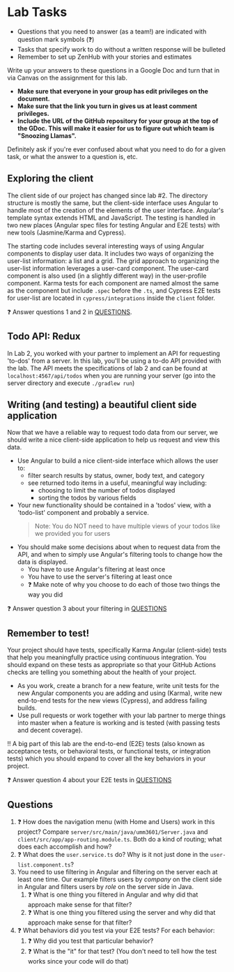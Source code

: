 # Lab Tasks

- Questions that you need to answer (as a team!) are indicated with question
  mark symbols (:question:)
- Tasks that specify work to do without a written response will be bulleted
- Remember to set up ZenHub with your stories and estimates

Write up your answers to these questions in a Google Doc and turn that in via
Canvas on the assignment for this lab.

- **Make sure that everyone in your group has edit privileges on the document.**
- **Make sure that the link you turn in gives us at least comment privileges.**
- **Include the URL of the GitHub repository for your group at the top of the GDoc. This will make it easier for us to figure out which team is "Snoozing Llamas".**

Definitely ask if you're ever confused about what you need to do for a given task, or
what the answer to a question is, etc.

## Exploring the client

The client side of our project has changed since lab #2. The directory structure is
mostly the same, but the client-side interface uses Angular to handle most of the creation
of the elements of the user interface. Angular's template syntax extends HTML and JavaScript.
The testing is handled in two new places (Angular spec files for testing Angular
and E2E tests) with new tools (Jasmine/Karma and Cypress).

The starting code includes several interesting
ways of using Angular components to display user data.
It includes two ways of organizing the user-list information:
a list and a grid.
The grid approach to organizing the user-list information
leverages a user-card component.
The user-card component is also used (in a slightly different way) in the user-profile component.
Karma tests for each component are named
almost the same as the component but include `.spec` before the `.ts`,
and Cypress E2E tests for user-list
are located in `cypress/integrations` inside the `client` folder.

:question: Answer questions 1 and 2 in [QUESTIONS](#questions).

## Todo API: Redux

In Lab 2, you worked with your partner to implement an API for requesting
'to-dos' from a server. In this lab, you'll be using a to-do API provided
with the lab. The API meets the specifications of lab 2 and
can be found at `localhost:4567/api/todos` when you are running your server
(go into the server directory and execute `./gradlew run`)

## Writing (and testing) a beautiful client side application

Now that we have a reliable way to request todo data from our server,
we should write a nice client-side application to help us request and view
this data.

- Use Angular to build a nice client-side interface which allows the user to:
  - filter search results by status, owner,
    body text, and category
  - see returned todo items in a useful, meaningful way including:
    - choosing to limit the number of todos displayed
    - sorting the todos by various fields
- Your new functionality should be contained in a 'todos' view,
  with a 'todo-list' component and probably a service.
  > Note: You do NOT need to have multiple views of your todos like we provided you for users
- You should make some decisions about when to request data from the API,
  and when to simply use Angular's filtering tools to change how
  the data is displayed.
  - You have to use Angular's filtering at least once
  - You have to use the server's filtering at least once
  - :question: Make note of why you choose to do each of those two things the way you did

:question: Answer question 3 about your filtering in [QUESTIONS](#questions)

## Remember to test!

Your project should have tests, specifically Karma Angular (client-side) tests that help you meaningfully practice using continuous integration. You should expand on these tests as
appropriate so that your GitHub Actions checks are telling you something about the health of your project.

- As you work, create a branch for a new feature,
  write unit tests for the new Angular components you are adding and using (Karma),
  write new end-to-end tests for the new views (Cypress),
  and address failing builds.
- Use pull requests or work together with your lab partner to
  merge things into master when a feature is working
  and is tested (with passing tests and decent coverage).

:bangbang: A big part of this lab are the end-to-end (E2E) tests
(also known as acceptance tests,
or behavioral tests, or functional tests, or integration tests) which you should
expand to cover all the
key behaviors in your project.

:question: Answer question 4 about your E2E tests in [QUESTIONS](#questions)

## Questions

1. :question: How does the navigation menu (with Home and Users) work in this project? Compare `server/src/main/java/umm3601/Server.java`
   and `client/src/app/app-routing.module.ts`. Both do a kind of routing; what does each accomplish and how?
1. :question: What does the `user.service.ts` do? Why is it not just done in
   the `user-list.component.ts`?
1. You need to use filtering in Angular and filtering on the server each at least one time.
   Our example filters users by _company_ on the client side in Angular and filters users by _role_ on the server side in Java.
   1. :question: What is one thing you filtered in Angular and why did that approach make sense for that filter?
   2. :question: What is one thing you filtered using the server and why did that approach make sense for that filter?
1. :question: What behaviors did you test via your E2E tests? For each behavior:
   1. :question: Why did you test that particular behavior?
   2. :question: What is the "it" for that test? (You don't need to tell how the test works since your code will do that)
